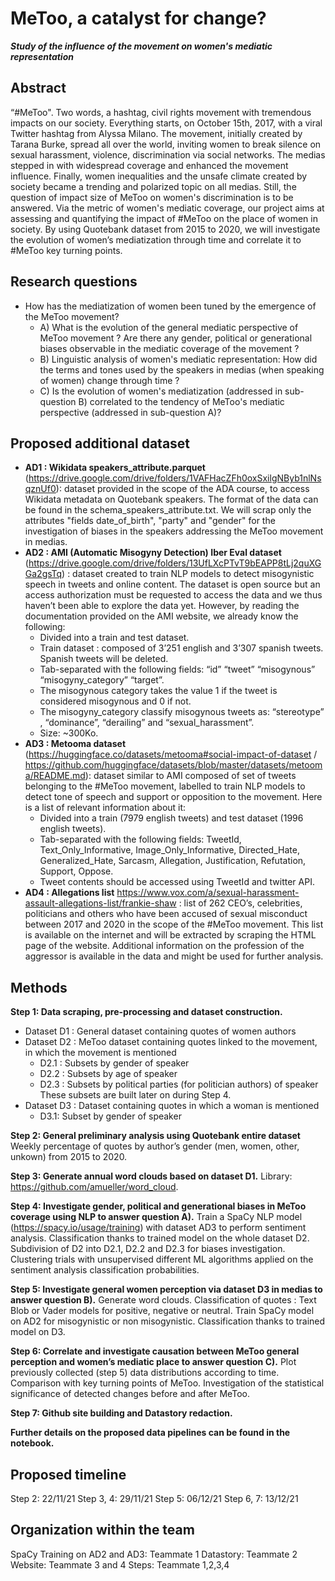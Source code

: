 # MeToo, a catalyst for change?
___Study of the influence of the movement on women's mediatic representation___
## Abstract
“#MeToo". Two words, a hashtag, civil rights movement with tremendous impacts on our society. Everything starts, on October 15th, 2017, with a viral Twitter hashtag from Alyssa Milano. The movement, initially created by Tarana Burke, spread all over the world, inviting women to break silence on sexual harassment, violence, discrimination via social networks. The medias stepped in with widespread coverage and enhanced the movement influence. Finally, women inequalities and the unsafe climate created by society became a trending and polarized topic on all medias. Still, the question of impact size of MeToo on women's discrimination is to be answered. Via the metric of women's mediatic coverage, our project aims at assessing and quantifying the impact of #MeToo on the place of women in society. By using Quotebank dataset from 2015 to 2020, we will investigate the evolution of women’s mediatization through time and correlate it to #MeToo key turning points.

## Research questions
* How has the mediatization of women been tuned by the emergence of the MeToo movement?
    * A) What is the evolution of the general mediatic perspective of MeToo movement ? Are there any gender, political or generational biases observable in the mediatic coverage of the movement ? 
    * B) Linguistic analysis of women's mediatic representation: How did the terms and tones used by the speakers in medias (when speaking of women) change through time ?
    * C) Is the evolution of women's mediatization (addressed in sub-question B) correlated to the tendency of MeToo's mediatic perspective (addressed in sub-question A)? 

## Proposed additional dataset
*  **AD1 : Wikidata speakers_attribute.parquet** (https://drive.google.com/drive/folders/1VAFHacZFh0oxSxilgNByb1nlNsqznUf0): dataset provided in the scope of the ADA course, to access Wikidata metadata on Quotebank speakers. The format of the data can be found in the schema_speakers_attribute.txt. We will scrap only the attributes "fields date_of_birth", "party" and "gender" for the investigation of biases in the speakers addressing the MeToo movement in medias.
*  **AD2 : AMI (Automatic Misogyny Detection) Iber Eval dataset** (https://drive.google.com/drive/folders/13UfLXcPTvT9bEAPP8tLj2quXGGa2gsTq) : dataset created to train NLP models to detect misogynistic speech in tweets and online content. The dataset is open source but an access authorization must be requested to access the data and we thus haven’t been able to explore the data yet. However, by reading the documentation provided on the AMI website, we already know the following:
    * Divided into a train and test dataset.
    * Train dataset : composed of 3’251 english and 3’307 spanish tweets. Spanish tweets will be deleted.
    * Tab-separated with the following fields: “id” “tweet” “misogynous” “misogyny_category” “target”.
    * The misogynous category takes the value 1 if the tweet is considered misogynous and 0 if not.
    * The misogyny_category classify misogynous tweets as: “stereotype” , “dominance”, “derailing” and “sexual_harassment”.
    * Size: ~300Ko.
* **AD3 : Metooma dataset** (https://huggingface.co/datasets/metooma#social-impact-of-dataset / https://github.com/huggingface/datasets/blob/master/datasets/metooma/README.md): dataset similar to AMI composed of set of tweets belonging to the #MeToo movement, labelled to train NLP models to detect tone of speech and support or opposition to the movement. Here is a list of relevant information about it:
    *  Divided into a train (7979 english tweets) and test dataset (1996 english tweets).
    * Tab-separated with the following fields: TweetId, Text_Only_Informative, Image_Only_Informative, Directed_Hate, Generalized_Hate, Sarcasm, Allegation, Justification, Refutation, Support, Oppose.
    * Tweet contents should be accessed using TweetId and twitter API.
* **AD4 : Allegations list** https://www.vox.com/a/sexual-harassment-assault-allegations-list/frankie-shaw : list of 262 CEO’s, celebrities, politicians and others who have been accused of sexual misconduct between 2017 and 2020 in the scope of the #MeToo movement. This list is available on the internet and will be extracted by scraping the HTML page of the website. Additional information on the profession of the aggressor is available in the data and might be used for further analysis. 

## Methods
**Step 1: Data scraping, pre-processing and dataset construction.**
- Dataset D1 : General dataset containing quotes of women authors
- Dataset D2 : MeToo dataset containing quotes linked to the movement, in which the movement is mentioned
    - D2.1 : Subsets by gender of speaker
    - D2.2 : Subsets by age of speaker
    - D2.3 : Subsets by political parties (for politician authors) of speaker
    These subsets are built later on during Step 4.
- Dataset D3 : Dataset containing quotes in which a woman is mentioned
    - D3.1: Subset by gender of speaker

**Step 2: General preliminary analysis using Quotebank entire dataset**
Weekly percentage of quotes by author’s gender (men, women, other, unkown) from 2015 to 2020. 

**Step 3: Generate annual word clouds based on dataset D1.** 
Library: https://github.com/amueller/word_cloud. 

**Step 4: Investigate gender, political and generational biases in MeToo coverage using NLP to answer question A).**
Train a SpaCy NLP model (https://spacy.io/usage/training) with dataset AD3 to perform sentiment analysis. Classification thanks to trained model on the whole dataset D2. Subdivision of D2 into D2.1, D2.2 and D2.3 for biases investigation. Clustering trials with unsupervised different ML algorithms applied on the sentiment analysis classification probabilities.

**Step 5: Investigate general women perception via dataset D3 in medias to answer question B).**
Generate word clouds. Classification of quotes : Text Blob or Vader models for positive, negative or neutral. Train SpaCy model on AD2 for misogynistic or non misogynistic. Classification thanks to trained model on D3. 

**Step 6: Correlate and investigate causation between MeToo general perception and women’s mediatic place to answer question C).**
Plot previously collected (step 5) data distributions according to time. Comparison with key turning points of MeToo. Investigation of the statistical significance of detected changes before and after MeToo.

**Step 7: Github site building and Datastory redaction.**

**Further details on the proposed data pipelines can be found in the notebook.**
## Proposed timeline
Step 2: 22/11/21
Step 3, 4: 29/11/21
Step 5: 06/12/21
Step 6, 7: 13/12/21

## Organization within the team
SpaCy Training on AD2 and AD3: Teammate 1
Datastory: Teammate 2
Website: Teammate 3 and 4
Steps: Teammate 1,2,3,4
